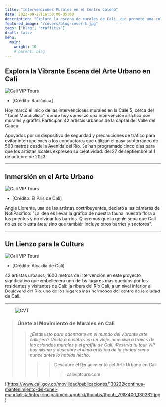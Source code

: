 ```yaml
---
title: "Intervenciones Murales en el Centro Caleño"
date: 2023-09-27T16:50:00-05:00
description: "Explore la escena de murales de Cali, que promete una colorida celebración del graffiti, el arte y la cultura."
featured_image: "/covers/blog-cover-5.jpg"
tags: ["blog", "graffitis"]
draft: false
menu:
  main:
    weight: 10
    # parent: blog
---
```


## Explora la Vibrante Escena del Arte Urbano en Cali

![Cali VIP Tours](/images/blog-15.jpg)

- [Crédito: Radiónica]

Hoy marcó el inicio de las intervenciones murales en la Calle 5, cerca del "Túnel Mundialista", donde hoy comenzó una intervención artística con murales y graffiti. Participan 42 artistas urbanos de la capital del Valle del Cauca.

Apoyados por un dispositivo de seguridad y precauciones de tráfico para evitar interrupciones a los conductores que utilizan el paso subterráneo de 500 metros desde la Avenida del Río. Se han programado cinco días para que los artistas locales expresen su creatividad: del 27 de septiembre al 1 de octubre de 2023.

---

## Inmersión en el Arte Urbano

![Cali VIP Tours](/images/blog-16.jpg)

- [Crédito: El País de Cali]

Angie Llorente, una de las artistas contribuyentes, declaró a las cámaras de NotiPacífico: "La idea es llevar la gráfica de nuestra fauna, nuestra flora a los puentes y no olvidar los barrios. Queremos que la gente sepa que Cali no es solo esta área, sino que también incluye otros barrios y sectores".

---

## Un Lienzo para la Cultura

![Cali VIP Tours](/images/blog-17.jpg)

- [Crédito: Alcaldía de Cali]

42 artistas urbanos, 1600 metros de intervención en este proyecto significativo que embellecerá uno de los lugares más queridos por los residentes y visitantes de Cali: la ribera del Río Cali, a un nivel inferior al Boulevard del Río, uno de los lugares más hermosos del centro de la ciudad de Cali.

---

&nbsp;&nbsp;&nbsp;&nbsp;&nbsp;&nbsp;&nbsp;&nbsp;![CVT](/logos/logo-trans-quarter.png)

> ### Únete al Movimiento de Murales en Cali
>
> > _¿Estás listo para adentrarte en el mundo del vibrante arte callejero? Únete a nosotros en un viaje inmersivo a través de los coloridos murales y el graffiti de Cali. ¡Reserva tu tour VIP hoy mismo y descubre el alma artística de la ciudad como nunca antes lo habías hecho._
> >
> > > 
> > >
> > > > Descubre el Renacimiento del Arte Urbano en Cali
> > > >
> > > > > caliviptours.com

!(https://www.cali.gov.co/movilidad/publicaciones/130232/continua-mantenimiento-del-tunel-mundialista/info/principal/media/pubInt/thumbs/thpub_700X400_130232.jpg)